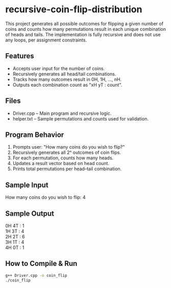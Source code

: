 # recursive-coin-flip-distribution

This project generates all possible outcomes for flipping a given number of coins and counts how many permutations result in each unique combination of heads and tails. The implementation is fully recursive and does not use any loops, per assignment constraints.

## Features

- Accepts user input for the number of coins.
- Recursively generates all head/tail combinations.
- Tracks how many outcomes result in 0H, 1H, ..., nH.
- Outputs each combination count as "xH yT : count".

## Files

- Driver.cpp – Main program and recursive logic.
- helper.txt – Sample permutations and counts used for validation.

## Program Behavior

1. Prompts user: "How many coins do you wish to flip?"
2. Recursively generates all 2ⁿ outcomes of coin flips.
3. For each permutation, counts how many heads.
4. Updates a result vector based on head count.
5. Prints total permutations per head–tail combination.

## Sample Input

How many coins do you wish to flip: 4

## Sample Output

0H 4T : 1  
1H 3T : 4  
2H 2T : 6  
3H 1T : 4  
4H 0T : 1

## How to Compile & Run

```bash
g++ Driver.cpp -o coin_flip
./coin_flip
